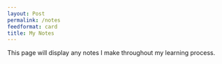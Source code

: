 ```yaml
---
layout: Post
permalink: /notes
feedformat: card
title: My Notes
---
```


This page will display any notes I make throughout my learning process. 